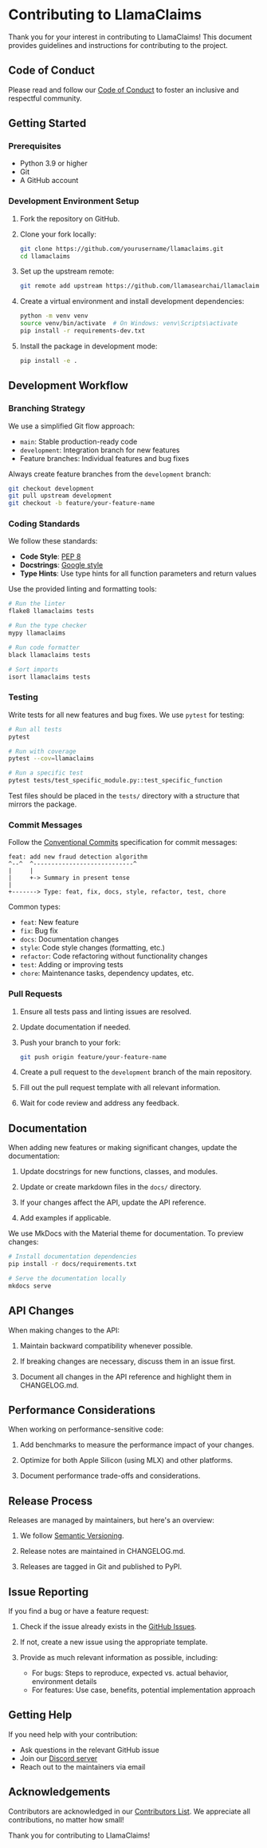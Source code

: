 # Contributing to LlamaClaims

Thank you for your interest in contributing to LlamaClaims! This document provides guidelines and instructions for contributing to the project.

## Code of Conduct

Please read and follow our [Code of Conduct](https://github.com/llamasearchai/llamaclaims/blob/main/CODE_OF_CONDUCT.md) to foster an inclusive and respectful community.

## Getting Started

### Prerequisites

- Python 3.9 or higher
- Git
- A GitHub account

### Development Environment Setup

1. Fork the repository on GitHub.

2. Clone your fork locally:
   ```bash
   git clone https://github.com/yourusername/llamaclaims.git
   cd llamaclaims
   ```

3. Set up the upstream remote:
   ```bash
   git remote add upstream https://github.com/llamasearchai/llamaclaims.git
   ```

4. Create a virtual environment and install development dependencies:
   ```bash
   python -m venv venv
   source venv/bin/activate  # On Windows: venv\Scripts\activate
   pip install -r requirements-dev.txt
   ```

5. Install the package in development mode:
   ```bash
   pip install -e .
   ```

## Development Workflow

### Branching Strategy

We use a simplified Git flow approach:

- `main`: Stable production-ready code
- `development`: Integration branch for new features
- Feature branches: Individual features and bug fixes

Always create feature branches from the `development` branch:

```bash
git checkout development
git pull upstream development
git checkout -b feature/your-feature-name
```

### Coding Standards

We follow these standards:

- **Code Style**: [PEP 8](https://pep8.org/)
- **Docstrings**: [Google style](https://google.github.io/styleguide/pyguide.html#38-comments-and-docstrings)
- **Type Hints**: Use type hints for all function parameters and return values

Use the provided linting and formatting tools:

```bash
# Run the linter
flake8 llamaclaims tests

# Run the type checker
mypy llamaclaims

# Run code formatter
black llamaclaims tests

# Sort imports
isort llamaclaims tests
```

### Testing

Write tests for all new features and bug fixes. We use `pytest` for testing:

```bash
# Run all tests
pytest

# Run with coverage
pytest --cov=llamaclaims

# Run a specific test
pytest tests/test_specific_module.py::test_specific_function
```

Test files should be placed in the `tests/` directory with a structure that mirrors the package.

### Commit Messages

Follow the [Conventional Commits](https://www.conventionalcommits.org/) specification for commit messages:

```
feat: add new fraud detection algorithm
^--^  ^----------------------------^
|     |
|     +-> Summary in present tense
|
+-------> Type: feat, fix, docs, style, refactor, test, chore
```

Common types:
- `feat`: New feature
- `fix`: Bug fix
- `docs`: Documentation changes
- `style`: Code style changes (formatting, etc.)
- `refactor`: Code refactoring without functionality changes
- `test`: Adding or improving tests
- `chore`: Maintenance tasks, dependency updates, etc.

### Pull Requests

1. Ensure all tests pass and linting issues are resolved.

2. Update documentation if needed.

3. Push your branch to your fork:
   ```bash
   git push origin feature/your-feature-name
   ```

4. Create a pull request to the `development` branch of the main repository.

5. Fill out the pull request template with all relevant information.

6. Wait for code review and address any feedback.

## Documentation

When adding new features or making significant changes, update the documentation:

1. Update docstrings for new functions, classes, and modules.

2. Update or create markdown files in the `docs/` directory.

3. If your changes affect the API, update the API reference.

4. Add examples if applicable.

We use MkDocs with the Material theme for documentation. To preview changes:

```bash
# Install documentation dependencies
pip install -r docs/requirements.txt

# Serve the documentation locally
mkdocs serve
```

## API Changes

When making changes to the API:

1. Maintain backward compatibility whenever possible.

2. If breaking changes are necessary, discuss them in an issue first.

3. Document all changes in the API reference and highlight them in CHANGELOG.md.

## Performance Considerations

When working on performance-sensitive code:

1. Add benchmarks to measure the performance impact of your changes.

2. Optimize for both Apple Silicon (using MLX) and other platforms.

3. Document performance trade-offs and considerations.

## Release Process

Releases are managed by maintainers, but here's an overview:

1. We follow [Semantic Versioning](https://semver.org/).

2. Release notes are maintained in CHANGELOG.md.

3. Releases are tagged in Git and published to PyPI.

## Issue Reporting

If you find a bug or have a feature request:

1. Check if the issue already exists in the [GitHub Issues](https://github.com/llamasearchai/llamaclaims/issues).

2. If not, create a new issue using the appropriate template.

3. Provide as much relevant information as possible, including:
   - For bugs: Steps to reproduce, expected vs. actual behavior, environment details
   - For features: Use case, benefits, potential implementation approach

## Getting Help

If you need help with your contribution:

- Ask questions in the relevant GitHub issue
- Join our [Discord server](https://discord.gg/llamasearchai)
- Reach out to the maintainers via email

## Acknowledgements

Contributors are acknowledged in our [Contributors List](https://github.com/llamasearchai/llamaclaims/graphs/contributors). We appreciate all contributions, no matter how small!

Thank you for contributing to LlamaClaims! 